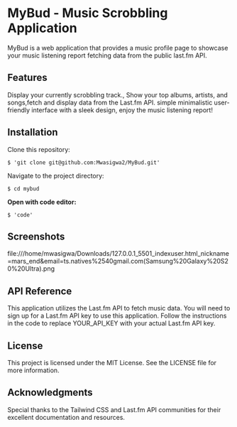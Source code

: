 # MyBud - Music Scrobbling Application

MyBud is a web application that provides a music profile page to showcase your music listening report fetching data from the public last.fm API. 

## Features
Display your currently scrobbling track., Show your top albums, artists, and songs,fetch and display data from the Last.fm API.
simple minimalistic user-friendly interface with a sleek design, enjoy the music listening report!
## Installation
Clone this repository: 
```
$ 'git clone git@github.com:Mwasigwa2/MyBud.git'
```
Navigate to the project directory: 
```
$ cd mybud
```
**Open with code editor:** 
```
$ 'code'
```

## Screenshots
file:///home/mwasigwa/Downloads/127.0.0.1_5501_indexuser.html_nickname=mars_end&email=ts.natives%2540gmail.com(Samsung%20Galaxy%20S20%20Ultra).png

## API Reference
This application utilizes the Last.fm API to fetch music data. You will need to sign up for a Last.fm API key to use this application. Follow the instructions in the code to replace YOUR_API_KEY with your actual Last.fm API key.

## License
This project is licensed under the MIT License. See the LICENSE file for more information.

## Acknowledgments

Special thanks to the Tailwind CSS and Last.fm API communities for their excellent documentation and resources.
